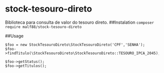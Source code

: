 # stock-tesouro-direto
Biblioteca para consulta de valor do tesouro direto.
##Instalation
`composer require malf88/stock-tesouro-direto`

##Usage
```
$foo = new StockTesouroDireto\StockTesouroDireto('CPF','SENHA');
$foo->findTitulo(\StockTesouroDireto\StockTesouroDireto::TESOURO_IPCA_2045);

$foo->getStatus();
$foo->getTitulos();
```
